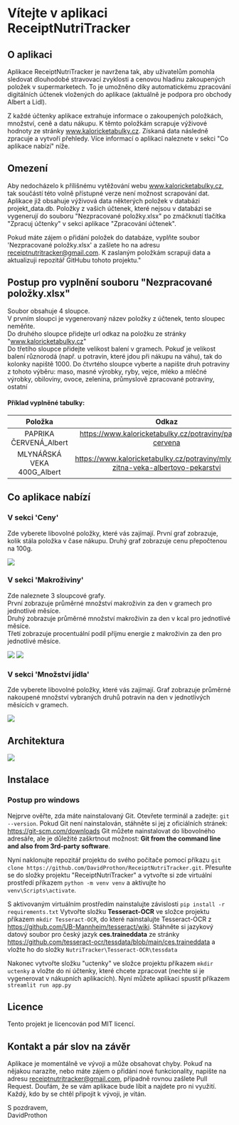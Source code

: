 
 # Vítejte v aplikaci ReceiptNutriTracker

 ## O aplikaci

Aplikace ReceiptNutriTracker je navržena tak, aby uživatelům pomohla sledovat dlouhodobé stravovací zvyklosti a cenovou hladinu zakoupených položek v supermarketech.
To je umožněno díky automatickému zpracování digitálních účtenek vložených do aplikace (aktuálně je podpora pro obchody Albert a Lidl).

Z každé účtenky aplikace extrahuje informace o zakoupených položkách, množství, ceně a datu nákupu. K těmto položkám scrapuje výživové hodnoty ze stránky www.kaloricketabulky.cz. Získaná data následně zpracuje a vytvoří přehledy. Více informací o aplikaci naleznete v sekci "Co aplikace nabízí" níže. 

 ## Omezení

Aby nedocházelo k přílišnému vytěžování webu www.kaloricketabulky.cz, tak součástí této volně přístupné verze není možnost scrapování dat. Aplikace již obsahuje výživová data některých položek v databázi projekt_data.db. Položky z vašich účtenek, které nejsou v databázi se vygenerují do souboru "Nezpracované položky.xlsx" po zmáčknutí tlačítka "Zpracuj účtenky" v sekci aplikace "Zpracování účtenek". 

Pokud máte zájem o přidání položek do databáze, vyplňte soubor 'Nezpracované položky.xlsx' a zašlete ho na adresu receiptnutritracker@gmail.com. 
K zaslaným položkám scrapuji data a aktualizuji repozitář GitHubu tohoto projektu."

## Postup pro vyplnění souboru "Nezpracované položky.xlsx"
            
Soubor obsahuje 4 sloupce.             
V prvním sloupci je vygenerovaný název položky z účtenek, tento sloupec neměňte.           
Do druhého sloupce přidejte url odkaz na položku ze stránky "www.kaloricketabulky.cz"          
Do třetího sloupce přidejte velikost balení v gramech. Pokuď je velikost balení různorodá (např. u potravin, které jdou při nákupu na váhu), tak do kolonky napiště 1000.
Do čtvrtého sloupce vyberte a napište druh potraviny z tohoto výběru:
maso, masné výrobky, ryby, vejce, mléko a mléčné výrobky, obiloviny, ovoce, zelenina, průmyslově zpracované potraviny, ostatní

#### Příklad vyplněné tabulky:

| Položka                    | Odkaz                                                                              | Velikost_balení  | Druh_potraviny  |
| :-------------------------:| :---------------------------------------------------------------------------------:| :---------------:| :-------------: |
| PAPRIKA ČERVENÁ_Albert     | https://www.kaloricketabulky.cz/potraviny/paprika-cervena                          | 1000             |  zelenina       |
| MLYNÁŘSKÁ VEKA 400G_Albert | https://www.kaloricketabulky.cz/potraviny/mlynarska-zitna-veka-albertovo-pekarstvi | 400              |  obiloviny      |


## Co aplikace nabízí
### V sekci 'Ceny'

Zde vyberete libovolné položky, které vás zajímají.
První graf zobrazuje, kolik stála položka v čase nákupu.
Druhý graf zobrazuje cenu přepočtenou na 100g.
        
![](./images/prices.png)         

### V sekci 'Makroživiny' 

Zde naleznete 3 sloupcové grafy.           
První zobrazuje průměrné množství makroživin za den v gramech pro jednotlivé měsíce.            
Druhý zobrazuje průměrné množství makroživin za den v kcal pro jednotlivé měsíce.            
Třetí zobrazuje procentuální podíl příjmu energie z makroživin za den pro jednotlivé měsíce.

![](./images/macronutriens_1.png)
![](./images/macronutriens_2.png)

### V sekci 'Množství jídla' 
   
Zde vyberete libovolné položky, které vás zajímají.
Graf zobrazuje průměrné nakoupené množství vybraných druhů potravin na den v jednotlivých měsících v gramech.         

![](./images/amount_of_food.png)

## Architektura
![](./architecture/architecture.png)

## Instalace

### Postup pro windows
Nejprve ověřte, zda máte nainstalovaný Git. Otevřete terminál a zadejte: `git --version`.
Pokud Git není nainstalován, stáhněte si jej z oficiálních stránek: https://git-scm.com/downloads
Git můžete nainstalovat do libovolného adresáře, ale je důležité zaškrtnout možnost: **Git from the command line and also from 3rd-party software**.

Nyní naklonujte repozitář projektu do svého počítače pomocí příkazu `git clone https://github.com/DavidProthon/ReceiptNutriTracker.git`. 
Přesuňte se do složky projektu "ReceiptNutriTracker" a vytvořte si zde virtuální prostředí příkazem `python -m venv venv` a aktivujte ho `venv\Scripts\activate`.

S aktivovaným virtuálním prostředím nainstalujte závislosti `pip install -r requirements.txt` 
Vytvořte složku **Tesseract-OCR** ve složce projektu příkazem `mkdir Tesseract-OCR`, do které nainstalujte Tesseract-OCR z https://github.com/UB-Mannheim/tesseract/wiki.
Stáhněte si jazykový datový soubor pro český jazyk **ces.traineddata** ze stránky https://github.com/tesseract-ocr/tessdata/blob/main/ces.traineddata
a vložte ho do složky `NutriTracker\Tesseract-OCR\tessdata`

Nakonec vytvořte složku "uctenky" ve složce projektu příkazem `mkdir uctenky` a vložte do ní účtenky, které chcete zpracovat (nechte si je vygenerovat v nákupních aplikacích).
Nyní můžete aplikaci spustit příkazem `streamlit run app.py`

## Licence

Tento projekt je licencován pod MIT licencí.
 
## Kontakt a pár slov na závěr

Aplikace je momentálně ve vývoji a může obsahovat chyby.
Pokuď na nějakou narazíte, nebo máte zájem o přidání nové funkcionality, napište na adresu receiptnutritracker@gmail.com, případně rovnou zašlete Pull Request.
Doufám, že se vám aplikace bude líbit a najdete pro ni využití.
Každý, kdo by se chtěl připojit k vývoji, je vítán.

S pozdravem,            
DavidProthon    
